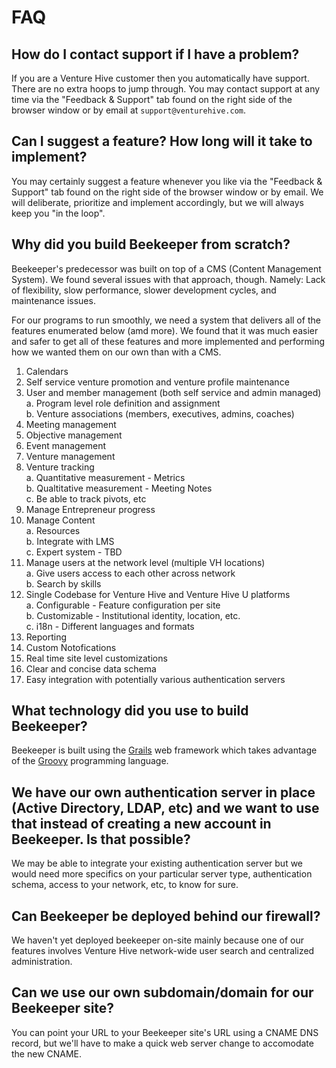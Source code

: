 # FAQ

## How do I contact support if I have a problem?

If you are a Venture Hive customer then you automatically have support. There are no extra hoops to jump through. You may contact support at any time via the "Feedback & Support" tab found on the right side of the browser window or by email at `support@venturehive.com`.

## Can I suggest a feature? How long will it take to implement?

You may certainly suggest a feature whenever you like via the "Feedback & Support" tab found on the right side of the browser window or by email. We will deliberate, prioritize and implement accordingly, but we will always keep you "in the loop".

## Why did you build Beekeeper from scratch?

Beekeeper's predecessor was built on top of a CMS (Content Management System). We found several issues with that approach, though.
Namely: Lack of flexibility, slow performance, slower development cycles, and maintenance issues.

For our programs to run smoothly, we need a system that delivers all of the features enumerated below (amd more). We found that it was much easier and safer to get all of these features and more implemented and performing how we wanted them on our own than with a CMS.

1. Calendars
2. Self service venture promotion and venture profile maintenance
3. User and member management (both self service and admin managed)<br>
   a. Program level role definition and assignment<br>
   b. Venture associations (members, executives, admins, coaches)
4. Meeting management
5. Objective management
6. Event management
7. Venture management
8. Venture tracking<br>
   a. Quantitative measurement - Metrics<br>
   b. Qualtitative measurement - Meeting Notes<br>
   c. Be able to track pivots, etc
9. Manage Entrepreneur progress
10. Manage Content<br>
   a. Resources<br>
   b. Integrate with LMS<br>
   c. Expert system - TBD
11. Manage users at the network level (multiple VH locations)<br>
   a. Give users access to each other across network<br>
   b. Search by skills
12. Single Codebase for Venture Hive and Venture Hive U platforms<br>
   a. Configurable - Feature configuration per site<br>
   b. Customizable - Institutional identity, location, etc.<br>
   c. i18n - Different languages and formats
13. Reporting
14. Custom Notofications
15. Real time site level customizations
16. Clear and concise data schema
17. Easy integration with potentially various authentication servers

## What technology did you use to build Beekeeper?

Beekeeper is built using the [Grails](https://grails.org/ "Grails") web framework which takes advantage of the [Groovy](http://www.groovy-lang.org/ "Groovy") programming language.

## We have our own authentication server in place (Active Directory, LDAP, etc) and we want to use that instead of creating a new account in Beekeeper. Is that possible?

We may be able to integrate your existing authentication server but we would need more specifics on your particular server type, authentication schema, access to your network, etc, to know for sure.

## Can Beekeeper be deployed behind our firewall?

We haven't yet deployed beekeeper on-site mainly because one of our features involves Venture Hive network-wide user search and centralized administration.

## Can we use our own subdomain/domain for our Beekeeper site?

You can point your URL to your Beekeeper site's URL using a CNAME DNS record, but we'll have to make a quick web server change to accomodate the new CNAME.
